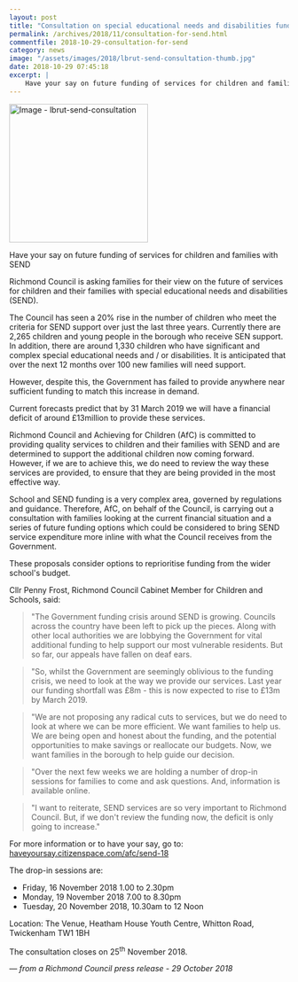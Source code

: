 ```yaml
---
layout: post
title: "Consultation on special educational needs and disabilities funding"
permalink: /archives/2018/11/consultation-for-send.html
commentfile: 2018-10-29-consultation-for-send
category: news
image: "/assets/images/2018/lbrut-send-consultation-thumb.jpg"
date: 2018-10-29 07:45:18
excerpt: |
    Have your say on future funding of services for children and families with SEND. Richmond Council is asking families for their view on the future of services for children and their families with special educational needs and disabilities (SEND).
---
```

<a href="/assets/images/2018/lbrut-send-consultation.jpg" title="Click for a larger image"><img src="/assets/images/2018/lbrut-send-consultation-thumb.jpg" width="250" alt="Image - lbrut-send-consultation"  class="photo right"/></a>

Have your say on future funding of services for children and families with SEND

Richmond Council is asking families for their view on the future of services for children and their families with special educational needs and disabilities (SEND).

The Council has seen a 20% rise in the number of children who meet the criteria for SEND support over just the last three years. Currently there are 2,265 children and young people in the borough who receive SEN support. In addition, there are around 1,330 children who have significant and complex special educational needs and / or disabilities.  It is anticipated that over the next 12 months over 100 new families will need support.

However, despite this, the Government has failed to provide anywhere near sufficient funding to match this increase in demand.

Current forecasts predict that by 31 March 2019 we will have a financial deficit of around &pound;13million to provide these services.

Richmond Council and Achieving for Children (AfC) is committed to providing quality services to children and their families with SEND and are determined to support the additional children now coming forward. However, if we are to achieve this, we do need to review the way these services are provided, to ensure that they are being provided in the most effective way.

School and SEND funding is a very complex area, governed by regulations and guidance. Therefore, AfC, on behalf of the Council, is carrying out a consultation with families looking at the current financial situation and a series of future funding options which could be considered to bring SEND service expenditure more inline with what the Council receives from the Government.

These proposals consider options to reprioritise funding from the wider school's budget.

Cllr Penny Frost, Richmond Council Cabinet Member for Children and Schools, said:

> "The Government funding crisis around SEND is growing. Councils across the country have been left to pick up the pieces. Along with other local authorities we are lobbying the Government for vital additional funding to help support our most vulnerable residents. But so far, our appeals have fallen on deaf ears.


> "So, whilst the Government are seemingly oblivious to the funding crisis, we need to look at the way we provide our services. Last year our funding shortfall was &pound;8m - this is now expected to rise to &pound;13m by March 2019.


> "We are not proposing any radical cuts to services, but we do need to look at where we can be more efficient. We want families to help us.  We are being open and honest about the funding, and the potential opportunities to make savings or reallocate our budgets. Now, we want families in the borough to help guide our decision.


> "Over the next few weeks we are holding a number of drop-in sessions for families to come and ask questions. And, information is available online.


> "I want to reiterate, SEND services are so very important to Richmond Council. But, if we don't review the funding now, the deficit is only going to increase."


For more information or to have your say, go to: [haveyoursay.citizenspace.com/afc/send-18](https://haveyoursay.citizenspace.com/afc/send-18)

The drop-in sessions are:

* Friday, 16 November 2018 1.00 to 2.30pm
* Monday, 19 November 2018 7.00 to 8.30pm
* Tuesday, 20 November 2018, 10.30am to 12 Noon

Location: The Venue, Heatham House Youth Centre, Whitton Road, Twickenham TW1 1BH

The consultation closes on 25<sup>th</sup> November 2018.

<cite>&mdash; from a Richmond Council press release - 29 October 2018</cite>
